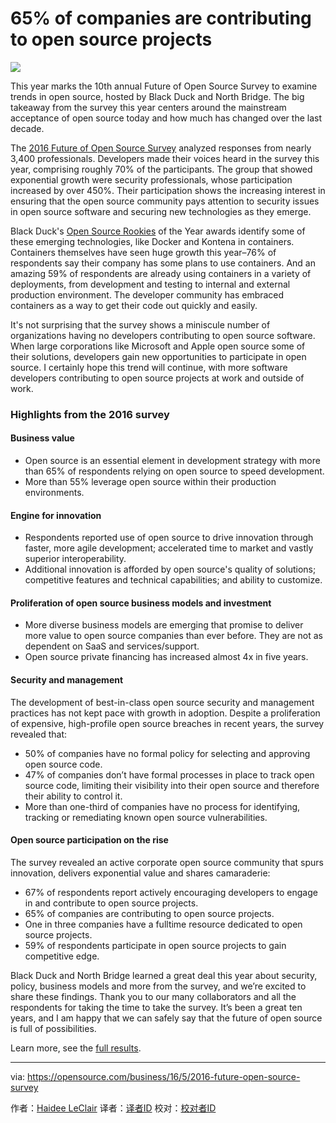 65% of companies are contributing to open source projects
==========================================================

![](https://opensource.com/sites/default/files/styles/image-full-size/public/images/business/BUSINESS_openseries.png?itok=s7lXChId)

This year marks the 10th annual Future of Open Source Survey to examine trends in open source, hosted by Black Duck and North Bridge. The big takeaway from the survey this year centers around the mainstream acceptance of open source today and how much has changed over the last decade.

The [2016 Future of Open Source Survey][1] analyzed responses from nearly 3,400 professionals. Developers made their voices heard in the survey this year, comprising roughly 70% of the participants. The group that showed exponential growth were security professionals, whose participation increased by over 450%. Their participation shows the increasing interest in ensuring that the open source community pays attention to security issues in open source software and securing new technologies as they emerge. 

Black Duck's [Open Source Rookies][2] of the Year awards identify some of these emerging technologies, like Docker and Kontena in containers. Containers themselves have seen huge growth this year–76% of respondents say their company has some plans to use containers. And an amazing 59% of respondents are already using containers in a variety of deployments, from development and testing to internal and external production environment. The developer community has embraced containers as a way to get their code out quickly and easily.

It's not surprising that the survey shows a miniscule number of organizations having no developers contributing to open source software. When large corporations like Microsoft and Apple open source some of their solutions, developers gain new opportunities to participate in open source. I certainly hope this trend will continue, with more software developers contributing to open source projects at work and outside of work.

### Highlights from the 2016 survey

#### Business value

* Open source is an essential element in development strategy with more than 65% of respondents relying on open source to speed development.
* More than 55% leverage open source within their production environments.

#### Engine for innovation

* Respondents reported use of open source to drive innovation through faster, more agile development; accelerated time to market and vastly superior interoperability.
* Additional innovation is afforded by open source's quality of solutions; competitive features and technical capabilities; and ability to customize.

#### Proliferation of open source business models and investment

* More diverse business models are emerging that promise to deliver more value to open source companies than ever before. They are not as dependent on SaaS and services/support.
* Open source private financing has increased almost 4x in five years.

#### Security and management

The development of best-in-class open source security and management practices has not kept pace with growth in adoption. Despite a proliferation of expensive, high-profile open source breaches in recent years, the survey revealed that:

* 50% of companies have no formal policy for selecting and approving open source code.
* 47% of companies don’t have formal processes in place to track open source code, limiting their visibility into their open source and therefore their ability to control it.
* More than one-third of companies have no process for identifying, tracking or remediating known open source vulnerabilities.

#### Open source participation on the rise

The survey revealed an active corporate open source community that spurs innovation, delivers exponential value and shares camaraderie:

* 67% of respondents report actively encouraging developers to engage in and contribute to open source projects.
* 65% of companies are contributing to open source projects.
* One in three companies have a fulltime resource dedicated to open source projects.
* 59% of respondents participate in open source projects to gain competitive edge.

Black Duck and North Bridge learned a great deal this year about security, policy, business models and more from the survey, and we’re excited to share these findings. Thank you to our many collaborators and all the respondents for taking the time to take the survey. It’s been a great ten years, and I am happy that we can safely say that the future of open source is full of possibilities. 

Learn more, see the [full results][3].

--------------------------------------------------------------------------------

via: https://opensource.com/business/16/5/2016-future-open-source-survey

作者：[Haidee LeClair][a]
译者：[译者ID](https://github.com/译者ID)
校对：[校对者ID](https://github.com/校对者ID)

[a]: https://opensource.com/users/blackduck2016
[1]: http://www.slideshare.net/blackducksoftware/2016-future-of-open-source-survey-results
[2]: https://info.blackducksoftware.com/OpenSourceRookies2015.html
[3]: http://www.slideshare.net/blackducksoftware/2016-future-of-open-source-survey-results%C2%A0
